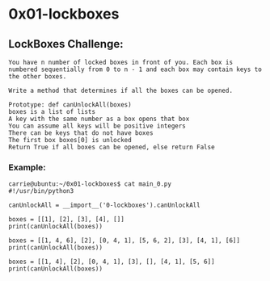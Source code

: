 # 0x01-lockboxes

## LockBoxes Challenge:
    You have n number of locked boxes in front of you. Each box is numbered sequentially from 0 to n - 1 and each box may contain keys to the other boxes.

    Write a method that determines if all the boxes can be opened.

    Prototype: def canUnlockAll(boxes)
    boxes is a list of lists
    A key with the same number as a box opens that box
    You can assume all keys will be positive integers
    There can be keys that do not have boxes
    The first box boxes[0] is unlocked
    Return True if all boxes can be opened, else return False

### Example:
    carrie@ubuntu:~/0x01-lockboxes$ cat main_0.py
    #!/usr/bin/python3

    canUnlockAll = __import__('0-lockboxes').canUnlockAll

    boxes = [[1], [2], [3], [4], []]
    print(canUnlockAll(boxes))

    boxes = [[1, 4, 6], [2], [0, 4, 1], [5, 6, 2], [3], [4, 1], [6]]
    print(canUnlockAll(boxes))

    boxes = [[1, 4], [2], [0, 4, 1], [3], [], [4, 1], [5, 6]]
    print(canUnlockAll(boxes))

